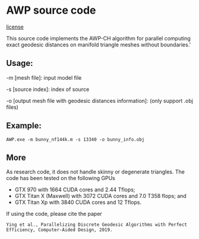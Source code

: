 # AWP source code
[license](LICENSE) 

This source code implements the AWP-CH algorithm for parallel computing exact geodesic distances on manifold triangle meshes without boundaries.'

## Usage:
-m [mesh file]: input model file

-s [source index]: index of source

-o [output mesh file with geodesic distances information]: (only support .obj files)

## Example: 
```
AWP.exe -m bunny_nf144k.m -s 13340 -o bunny_info.obj
```
## More
As research code, it does not handle skinny or degenerate triangles. The code has been tested on the following GPUs

- GTX 970 with 1664 CUDA cores and 2.44 Tflops;
- GTX Titan X (Maxwell) with 3072 CUDA cores and 7.0 T358 flops; and
- GTX Titan Xp with 3840 CUDA cores and 12 Tflops.

If using the code, please cite the paper
```
Ying et al., Parallelizing Discrete Geodesic Algorithms with Perfect Efficiency, Computer-Aided Design, 2019.
```
